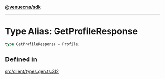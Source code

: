 [**@venuecms/sdk**](../Index.md)

***

# Type Alias: GetProfileResponse

```ts
type GetProfileResponse = Profile;
```

## Defined in

[src/client/types.gen.ts:312](https://github.com/venuecms/sdk/blob/c07c18831cf33fafb3b37826410f2b30773eb6c2/src/client/types.gen.ts#L312)
